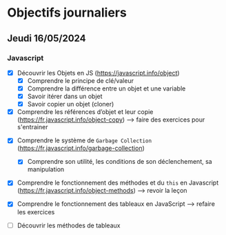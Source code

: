 # Objectifs journaliers

## Jeudi 16/05/2024

### Javascript

- [X] Découvrir les Objets en JS (https://javascript.info/object)
  - [X] Comprendre le principe de clé/valeur
  - [X] Comprendre la différence entre un objet et une variable
  - [X] Savoir itérer dans un objet
  - [X] Savoir copier un objet (cloner)
- [X] Comprendre les références d’objet et leur copie (https://fr.javascript.info/object-copy) 
  --> faire des exercices pour s'entrainer

* [X] Comprendre le système de `Garbage Collection` (https://fr.javascript.info/garbage-collection)
  - [X] Comprendre son utilité, les conditions de son déclenchement, sa manipulation
* [X] Comprendre le fonctionnement des méthodes et du `this` en Javascript (https://fr.javascript.info/object-methods) 
--> revoir la leçon

* [X] Comprendre le fonctionnement des tableaux en JavaScript
  --> refaire les exercices
* [ ] Découvrir les méthodes de tableaux
